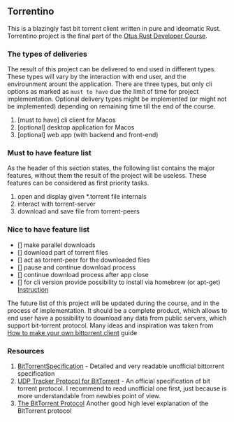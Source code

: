 ## Torrentino


This is a blazingly fast bit torrent client written in pure and ideomatic Rust. Torrentino project is the final part
of  the [Otus Rust Developer Course](https://otus.ru/lessons/rust-developer/).


### The types of deliveries

The result of this project can be delivered to end used in different types. These types will vary by the interaction
with end user, and the envirounment arount the application. There are three types, but only cli options as marked as
`must to have` due the limit of time for project implementation. Optional delivery types might be implemented (or
might not be implemented) depending on remaining time till the end of the course.

1. [must to have] cli client for Macos
1. [optional] desktop application for Macos
1. [optional] web app (with backend and front-end)

### Must to have feature list

As the header of this section states, the following list contains the major features, without them the result of the
project will be useless. These features can be considered as first priority tasks.

1. open and display given *.torrent file internals
1. interact with torrent-server
1. download and save file from torrent-peers

### Nice to have feature list

- [] make parallel downloads
- [] download part of torrent files
- [] act as torrent-peer for the downloaded files
- [] pause and continue download process
- [] continue download process after app close
- [] for cli version provide possibility to install via homebrew (or apt-get) [Instruction](https://docs.brew.sh/Adding-Software-to-Homebrew#casks)

The future list of this project will be updated during the course, and in the process of implementation. It should be
 a complete product, which allows to end user have a possibility to download any data from public servers, which
 support bit-torrent protocol. Many ideas and inspiration was taken from
 [How to make your own bittorrent client](https://allenkim67.github.io/programming/2016/05/04/how-to-make-your-own-bittorrent-client.html#opening-the-torrent-file) guide

### Resources
1. [BitTorrentSpecification](https://wiki.theory.org/BitTorrentSpecification) - Detailed and very readable unofficial
bittorrent specification
1. [UDP Tracker Protocol for BitTorrent](http://www.bittorrent.org/beps/bep_0015.html) - An official specification of
bit torrent protocol. I recommend to read unofficial one first, just because is more understandable from newbies
point of view.
1. [The BitTorrent Protocol](https://www.morehawes.co.uk/old-guides/the-bittorrent-protocol) Another good high level explanation of the BitTorrent protocol
